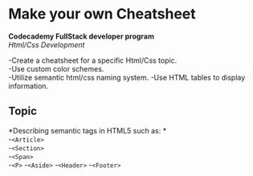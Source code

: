 # Make your own Cheatsheet
**Codecademy FullStack developer program**  
_Html/Css Development_  

-Create a cheatsheet for a specific Html/Css topic.  
-Use custom color schemes.   
-Utilize semantic html/css naming system.
-Use HTML tables to display information.  

## Topic  
*Describing semantic tags in HTML5 such as:  *  
-`<Article>`  
-`<Section>`  
-`<Span>`  
-`<P>`
-`<Aside>`
-`<Header>`
-`<Footer>`

